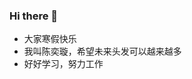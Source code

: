 ### Hi there 👋
- 大家寒假快乐
- 我叫陈奕璇，希望未来头发可以越来越多
- 好好学习，努力工作
<!--
**cyx299-111/cyx299-111** is a ✨ _special_ ✨ repository because its `README.md` (this file) appears on your GitHub profile.

Here are some ideas to get you started:

- 🔭 I’m currently working on ...
- 🌱 I’m currently learning ...
- 👯 I’m looking to collaborate on ...
- 🤔 I’m looking for help with ...
- 💬 Ask me about ...
- 📫 How to reach me: ...
- 😄 Pronouns: ...
- ⚡ Fun fact: ...
-->
